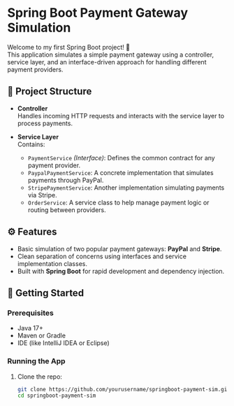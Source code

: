 # Spring Boot Payment Gateway Simulation

Welcome to my first Spring Boot project! 🚀  
This application simulates a simple payment gateway using a controller, service layer, and an interface-driven approach for handling different payment providers.

## 🧩 Project Structure

- **Controller**  
  Handles incoming HTTP requests and interacts with the service layer to process payments.

- **Service Layer**  
  Contains:
    - `PaymentService` *(Interface)*: Defines the common contract for any payment provider.
    - `PaypalPaymentService`: A concrete implementation that simulates payments through PayPal.
    - `StripePaymentService`: Another implementation simulating payments via Stripe.
    - `OrderService`: A service class to help manage payment logic or routing between providers.

## ⚙️ Features

- Basic simulation of two popular payment gateways: **PayPal** and **Stripe**.
- Clean separation of concerns using interfaces and service implementation classes.
- Built with **Spring Boot** for rapid development and dependency injection.

## 🏁 Getting Started

### Prerequisites

- Java 17+
- Maven or Gradle
- IDE (like IntelliJ IDEA or Eclipse)

### Running the App

1. Clone the repo:
   ```bash
   git clone https://github.com/yourusername/springboot-payment-sim.git
   cd springboot-payment-sim
